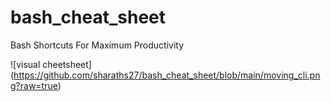 # bash_cheat_sheet
Bash Shortcuts For Maximum Productivity

![visual cheetsheet] (https://github.com/sharaths27/bash_cheat_sheet/blob/main/moving_cli.png?raw=true)

